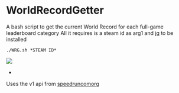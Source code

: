 # WorldRecordGetter
A bash script to get the current World Record for each full-game leaderboard category
All it requires is a steam id as arg1 and [jq](http://manpages.ubuntu.com/manpages/trusty/man1/jq.1.html) to be installed


`./WRG.sh *STEAM ID*`

![](https://raw.githubusercontent.com/crysal/crysal.github.io/master/images/issalive2.gif)


*
Uses the v1 api from [speedruncomorg](https://github.com/speedruncomorg)
